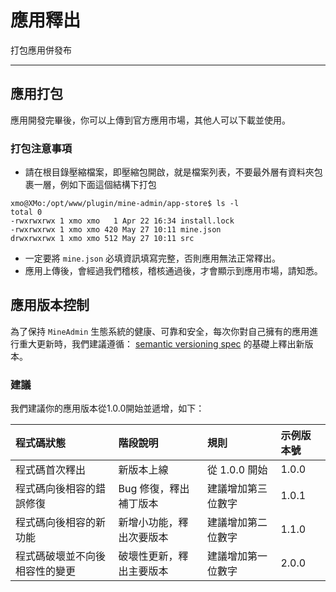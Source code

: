 # 應用釋出

打包應用併發布

---

## 應用打包
應用開發完畢後，你可以上傳到官方應用市場，其他人可以下載並使用。

### 打包注意事項

* 請在根目錄壓縮檔案，即壓縮包開啟，就是檔案列表，不要最外層有資料夾包裹一層，例如下面這個結構下打包

```shell
xmo@XMo:/opt/www/plugin/mine-admin/app-store$ ls -l
total 0
-rwxrwxrwx 1 xmo xmo   1 Apr 22 16:34 install.lock
-rwxrwxrwx 1 xmo xmo 420 May 27 10:11 mine.json
drwxrwxrwx 1 xmo xmo 512 May 27 10:11 src
```

* 一定要將 `mine.json` 必填資訊填寫完整，否則應用無法正常釋出。
* 應用上傳後，會經過我們稽核，稽核通過後，才會顯示到應用市場，請知悉。


## 應用版本控制

為了保持 `MineAdmin` 生態系統的健康、可靠和安全，每次你對自己擁有的應用進行重大更新時，我們建議遵循：
<a href="https://semver.org/lang/zh-CN/" target="_blank">semantic versioning spec</a>
的基礎上釋出新版本。

### 建議
我們建議你的應用版本從1.0.0開始並遞增，如下：

| 程式碼狀態           | 階段說明          | 規則         | 示例版本號  |
|:---------------|:--------------|:-----------|:-------|
| 程式碼首次釋出         | 新版本上線         | 從 1.0.0 開始 | 	1.0.0 |
| 程式碼向後相容的錯誤修復    | Bug 修復，釋出補丁版本 | 建議增加第三位數字  | 	1.0.1 |
| 程式碼向後相容的新功能     | 新增小功能，釋出次要版本  | 建議增加第二位數字  | 	1.1.0 |
| 程式碼破壞並不向後相容性的變更 | 破壞性更新，釋出主要版本  | 建議增加第一位數字  | 	2.0.0 |
